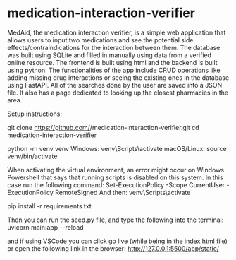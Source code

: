 # medication-interaction-verifier

 MedAid, the medication interaction verifier, is a simple web application that allows users to input two medications and see the potential side effects/contraindications for the interaction between them. The database was built using SQLite and filled in manually using data from a verified online resource. The frontend is built using html and the backend is built using python. The functionalities of the app include CRUD operations like adding missing drug interactions or seeing the existing ones in the database using FastAPI. All of the searches done by the user are saved into a JSON file. It also has a page dedicated to looking up the closest pharmacies in the area.

Setup instructions:

git clone https://github.com/<your-username>/medication-interaction-verifier.git
cd medication-interaction-verifier

python -m venv venv
Windows:
venv\Scripts\activate
macOS/Linux:
source venv/bin/activate

When activating the virtual environment, an error might occur on Windows Powershell that says that running scripts is disabled on this system. In this case run the following command: Set-ExecutionPolicy -Scope CurrentUser -ExecutionPolicy RemoteSigned
And then: venv\Scripts\activate

pip install -r requirements.txt

Then you can run the seed.py file, and type the following into the terminal:
uvicorn main:app --reload

and if using VSCode you can click go live (while being in the index.html file) or open the following link in the browser:
http://127.0.0.1:5500/app/static/
